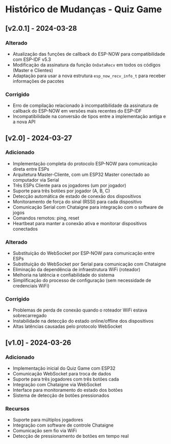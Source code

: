 # Histórico de Mudanças - Quiz Game

## [v2.0.1] - 2024-03-28
### Alterado
- Atualização das funções de callback do ESP-NOW para compatibilidade com ESP-IDF v5.3
- Modificação da assinatura da função `OnDataRecv` em todos os códigos (Master e Clientes)
- Adaptação para usar a nova estrutura `esp_now_recv_info_t` para receber informações de pacotes

### Corrigido
- Erro de compilação relacionado à incompatibilidade da assinatura de callback do ESP-NOW em versões mais recentes do ESP-IDF
- Incompatibilidade na conversão de tipos entre a implementação antiga e a nova API

## [v2.0] - 2024-03-27
### Adicionado
- Implementação completa do protocolo ESP-NOW para comunicação direta entre ESPs
- Arquitetura Master-Cliente, com um ESP32 Master conectado ao computador via Serial
- Três ESPs Cliente para os jogadores (um por jogador)
- Suporte para três botões por jogador (A, B, C)
- Detecção automática de estado de conexão dos dispositivos
- Monitoramento de força do sinal (RSSI) para cada dispositivo
- Comunicação Serial com Chataigne para integração com o software de jogos
- Comandos remotos: ping, reset
- Heartbeat para manter a conexão ativa e monitorar dispositivos conectados

### Alterado
- Substituição do WebSocket por ESP-NOW para comunicação entre ESPs
- Substituição do WebSocket por Serial para comunicação com Chataigne
- Eliminação da dependência de infraestrutura WiFi (roteador)
- Melhoria na latência e confiabilidade do sistema
- Simplificação do processo de configuração (sem necessidade de credenciais WiFi)

### Corrigido
- Problemas de perda de conexão quando o roteador WiFi estava sobrecarregado
- Instabilidade na detecção do estado online/offline dos dispositivos
- Altas latências causadas pelo protocolo WebSocket

## [v1.0] - 2024-03-26
### Adicionado
- Implementação inicial do Quiz Game com ESP32
- Comunicação WebSocket para troca de dados
- Suporte para três jogadores com três botões cada
- Integração com Chataigne via WebSocket
- Interface para monitoramento do estado dos botões
- Sistema de detecção de botões pressionados

### Recursos
- Suporte para múltiplos jogadores
- Integração com software de controle Chataigne
- Comunicação sem fio via WiFi
- Detecção de pressionamento de botões em tempo real 